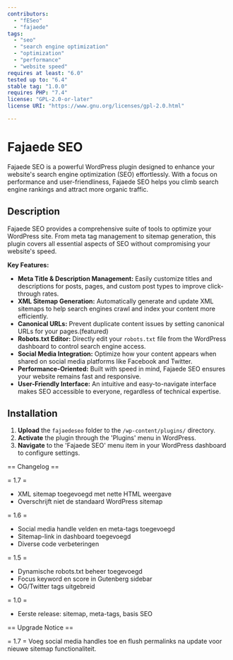 ```yaml
---
contributors:
  - "fESeo"
  - "fajaede"
tags:
  - "seo"
  - "search engine optimization"
  - "optimization"
  - "performance"
  - "website speed"
requires at least: "6.0"
tested up to: "6.4"
stable tag: "1.0.0"
requires PHP: "7.4"
license: "GPL-2.0-or-later"
license URI: "https://www.gnu.org/licenses/gpl-2.0.html"

---
```


# Fajaede SEO

Fajaede SEO is a powerful WordPress plugin designed to enhance your website's search engine optimization (SEO) effortlessly. With a focus on performance and user-friendliness, Fajaede SEO helps you climb search engine rankings and attract more organic traffic.

## Description

Fajaede SEO provides a comprehensive suite of tools to optimize your WordPress site. From meta tag management to sitemap generation, this plugin covers all essential aspects of SEO without compromising your website's speed.

**Key Features:**

*   **Meta Title & Description Management:** Easily customize titles and descriptions for posts, pages, and custom post types to improve click-through rates.
*   **XML Sitemap Generation:** Automatically generate and update XML sitemaps to help search engines crawl and index your content more efficiently.
*   **Canonical URLs:** Prevent duplicate content issues by setting canonical URLs for your pages.(featured)
*   **Robots.txt Editor:** Directly edit your `robots.txt` file from the WordPress dashboard to control search engine access.
*   **Social Media Integration:** Optimize how your content appears when shared on social media platforms like Facebook and Twitter.
*   **Performance-Oriented:** Built with speed in mind, Fajaede SEO ensures your website remains fast and responsive.
*   **User-Friendly Interface:** An intuitive and easy-to-navigate interface makes SEO accessible to everyone, regardless of technical expertise.

## Installation

1.  **Upload** the `fajaedeseo` folder to the `/wp-content/plugins/` directory.
2.  **Activate** the plugin through the 'Plugins' menu in WordPress.
3.  **Navigate** to the 'Fajaede SEO' menu item in your WordPress dashboard to configure settings.

== Changelog ==

= 1.7 =
* XML sitemap toegevoegd met nette HTML weergave  
* Overschrijft niet de standaard WordPress sitemap

= 1.6 =
* Social media handle velden en meta-tags toegevoegd  
* Sitemap-link in dashboard toegevoegd  
* Diverse code verbeteringen

= 1.5 =
* Dynamische robots.txt beheer toegevoegd  
* Focus keyword en score in Gutenberg sidebar  
* OG/Twitter tags uitgebreid

= 1.0 =
* Eerste release: sitemap, meta-tags, basis SEO

== Upgrade Notice ==

= 1.7 =
Voeg social media handles toe en flush permalinks na update voor nieuwe sitemap functionaliteit.

##
